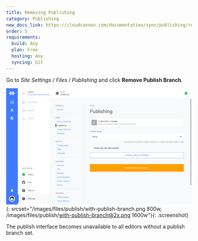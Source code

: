 ```yaml
---
title: Removing Publishing
category: Publishing
new_docs_link: https://cloudcannon.com/documentation/sync/publishing/removing-publishing/
order: 5
requirements:
  build: Any
  plan: Free
  hosting: Any
  syncing: Git
---
```


Go to *Site Settings* / *Files* / *Publishing* and click **Remove Publish Branch**.

![Storage Providers interface](/images/files/publish/with-publish-branch.png){: srcset="/images/files/publish/with-publish-branch.png 800w, /images/files/publish/with-publish-branch@2x.png 1600w"}{: .screenshot}

The publish interface becomes unavailable to all editors without a publish branch set.
